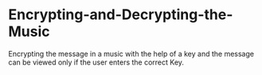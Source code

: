 # Encrypting-and-Decrypting-the-Music
Encrypting the message in a music with the help of a key and the message can be viewed only if the user enters the correct Key.
